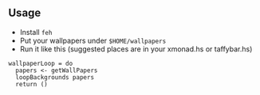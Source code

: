 ## Usage

* Install `feh`
* Put your wallpapers under `$HOME/wallpapers`
* Run it like this (suggested places are in your xmonad.hs or taffybar.hs)

```
wallpaperLoop = do
  papers <- getWallPapers
  loopBackgrounds papers
  return ()
```

